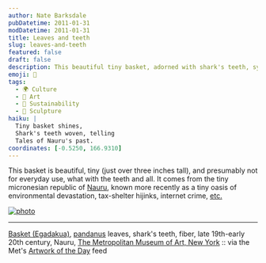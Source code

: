 ```yaml
---
author: Nate Barksdale
pubDatetime: 2011-01-31
modDatetime: 2011-01-31
title: Leaves and teeth
slug: leaves-and-teeth
featured: false
draft: false
description: This beautiful tiny basket, adorned with shark's teeth, symbolizes Nauru's rich cultural heritage amidst its modern challenges.
emoji: 🦈
tags:
  - 🌍 Culture
  - 🎨 Art
  - 🌱 Sustainability
  - 🏺 Sculpture
haiku: |
  Tiny basket shines,  
  Shark's teeth woven, telling  
  Tales of Nauru's past.
coordinates: [-0.5250, 166.9310]
---
```


This basket is beautiful, tiny (just over three inches tall), and presumably not for everyday use, what with the teeth and all. It comes from the tiny micronesian republic of [Nauru](http://en.wikipedia.org/wiki/Nauru), known more recently as a tiny oasis of environmental devastation, tax-shelter hijinks, internet crime, [etc.](http://www.thisamericanlife.org/radio-archives/episode/253/the-middle-of-nowhere)

[![photo](http://www.culture-making.com/media/DP145488.jpg)](http://www.metmuseum.org/works_of_art/collection_database/arts_of_africa_oceania_and_the_americas/basket_egadakua/objectview_enlarge.aspx?page=351&sort=0&sortdir=asc&keyword;=&fp=1&dd1=5&dd2=0&vw=1&collID=5&OID=50006983&vT=1&hi=0&ov=0)

---

[Basket (Egadakua)](https://www.google.com/search?q=%22Basket%20%28Egadakua%29%22%20metmuseum.org), [pandanus](http://en.wikipedia.org/wiki/Pandanus) leaves, shark's teeth, fiber, late 19th-early 20th century, Nauru, [The Metropolitan Museum of Art, New York](https://www.google.com/search?q=%22The%20Metropolitan%20Museum%20of%20Art%2C%20New%20York%22%20metmuseum.org) :: via the Met's [Artwork of the Day](http://web.archive.org/web/20220815122303/http://www.metmuseum.org/feeds/artworkoftheday.aspx) feed
